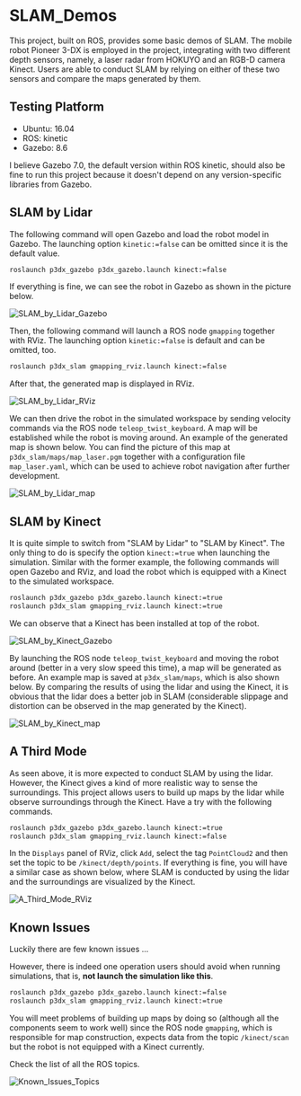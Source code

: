 # SLAM_Demos

This project, built on ROS, provides some basic demos of SLAM. The mobile robot Pioneer 3-DX is employed in the project, integrating with two different depth sensors, namely, a laser radar from HOKUYO and an RGB-D camera Kinect. Users are able to conduct SLAM by relying on either of these two sensors and compare the maps generated by them.

## Testing Platform

- Ubuntu: 16.04
- ROS: kinetic
- Gazebo: 8.6

I believe Gazebo 7.0, the default version within ROS kinetic, should also be fine to run this project because it doesn't depend on any version-specific libraries from Gazebo.

## SLAM by Lidar

The following command will open Gazebo and load the robot model in Gazebo.  The launching option `kinetic:=false` can be omitted since it is the default value.

```bash
roslaunch p3dx_gazebo p3dx_gazebo.launch kinect:=false
```

If everything is fine, we can see the robot in Gazebo as shown in the picture below.

![SLAM_by_Lidar_Gazebo](image/SLAM_by_Lidar_Gazebo.png)

Then, the following command will launch a ROS node `gmapping` together with RViz. The launching option `kinetic:=false` is default and can be omitted, too.

```bash
roslaunch p3dx_slam gmapping_rviz.launch kinect:=false
```

After that, the generated map is displayed in RViz.

![SLAM_by_Lidar_RViz](image/SLAM_by_Lidar_RViz.png)

We can then drive the robot in the simulated workspace by sending velocity commands via the ROS node `teleop_twist_keyboard`. A map will be established while the robot is moving around. An example of the generated map is shown below. You can find the picture of this map at `p3dx_slam/maps/map_laser.pgm` together with a configuration file `map_laser.yaml`, which can be used to achieve robot navigation after further development.

![SLAM_by_Lidar_map](image/SLAM_by_Lidar_map.png)



## SLAM by Kinect

It is quite simple to switch from "SLAM by Lidar" to "SLAM by Kinect". The only thing to do is specify the option `kinect:=true` when launching the simulation. Similar with the former example, the following commands will open Gazebo and RViz, and load the robot which is equipped with a Kinect to the simulated workspace.

```bash
roslaunch p3dx_gazebo p3dx_gazebo.launch kinect:=true
roslaunch p3dx_slam gmapping_rviz.launch kinect:=true
```

We can observe that a Kinect has been installed at top of the robot.

![SLAM_by_Kinect_Gazebo](image/SLAM_by_Kinect_Gazebo.png)

By launching the ROS node `teleop_twist_keyboard` and moving the robot around (better in a very slow speed this time), a map will be generated as before. An example map is saved at `p3dx_slam/maps`, which is also shown below. By comparing the results of using the lidar and using the Kinect, it is obvious that the lidar does a better job in SLAM (considerable slippage and distortion can be observed in the map generated by the Kinect).

![SLAM_by_Kinect_map](image/SLAM_by_Kinect_map.png)



## A Third Mode

As seen above, it is more expected to conduct SLAM by using the lidar. However, the Kinect gives a kind of more realistic way to sense the surroundings. This project allows users to build up maps by the lidar while observe surroundings through the Kinect. Have a try with the following commands.

```bash
roslaunch p3dx_gazebo p3dx_gazebo.launch kinect:=true
roslaunch p3dx_slam gmapping_rviz.launch kinect:=false
```

In the `Displays` panel of RViz, click `Add`, select the tag `PointCloud2` and then set the topic to be `/kinect/depth/points`. If everything is fine, you will have a similar case as shown below, where SLAM is conducted by using the lidar and the surroundings are visualized by the Kinect.

![A_Third_Mode_RViz](image/A_Third_Mode_RViz.png)



## Known Issues

Luckily there are few known issues ...

However, there is indeed one operation users should avoid when running simulations, that is, **not launch the simulation like this**.

```bash
roslaunch p3dx_gazebo p3dx_gazebo.launch kinect:=false
roslaunch p3dx_slam gmapping_rviz.launch kinect:=true
```

You will meet problems of building up maps by doing so (although all the components seem to work well) since the ROS node `gmapping`, which is responsible for map construction, expects data from the topic `/kinect/scan` but the robot is not equipped with a Kinect currently.

Check the list of all the ROS topics.

![Known_Issues_Topics](image/Known_Issues_Topics.png)
